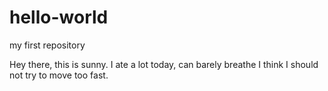 # hello-world
my first repository

Hey there, this is sunny. I ate a lot today, can barely breathe 
I think I should not try to move too fast.

